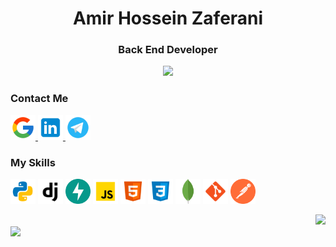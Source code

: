 <h1 align="center">Amir Hossein Zaferani</h1>
<h3 align="center">Back End Developer</h3>

<div align="center">
    <img src="https://github-readme-streak-stats.herokuapp.com/?user=amirzaferanii&theme=dark&hide_border=false" /><br/>
</div>

<h3>Contact Me</h3>
<p>
    <a href="mailto:amirzaferani103@gmail.com" target="blank">
        <img src="./icons/gmail.svg" alt="Amir Zaferani" height="40" width="40"/>
    </a>
    <a href="" target="blank">
        <img src="./icons/linkedin.svg" alt="Amir Zaferani" height="40" width="40" />
    </a>
    <a href="https://t.me/iamirzaferani" target="blank">
        <img src="./icons/telegram.svg" alt="Amir Zaferani" height="40" width="40" />
    </a>
</p>

<h3>My Skills</h3>
<p>
    <img src="./icons/python.svg" alt="python" title="Python" width="40" height="40" />
    <img src="./icons/django.svg" alt="django" title="Django" width="40" height="40" />
    <img src="./icons/fastapi.svg" alt="fastapi" title="FastAPI" width="40" height="40" />
    <img src="./icons/javascript.svg" alt="javascript" title="JavaScript" width="40" height="40" />
    <img src="./icons/html-5.svg" alt="html" title="HTML" width="40" height="40" />
    <img src="./icons/css3.svg" alt="css" title="CSS" width="40" height="40" />
    <img src="./icons/mongodb.svg" alt="mongodb" title="MongoDB" width="40" height="40" />
    <img src="./icons/git.svg" alt="git" title="Git" width="40" height="40" />
    <img src="./icons/postman.svg" alt="postman" title="Postman" width="40" height="40" />
</p>

<div align="right">
    <img src="https://github-readme-stats.vercel.app/api?username=amirzaferanii&theme=dark&hide_border=false&include_all_commits=false&count_private=false" /><br/>
</div>
<div align="left">
    <img src="https://github-readme-stats.vercel.app/api/top-langs/?username=amirzaferanii&theme=dark&hide_border=false&include_all_commits=false&count_private=false&layout=compact" /><br/>
</div>

